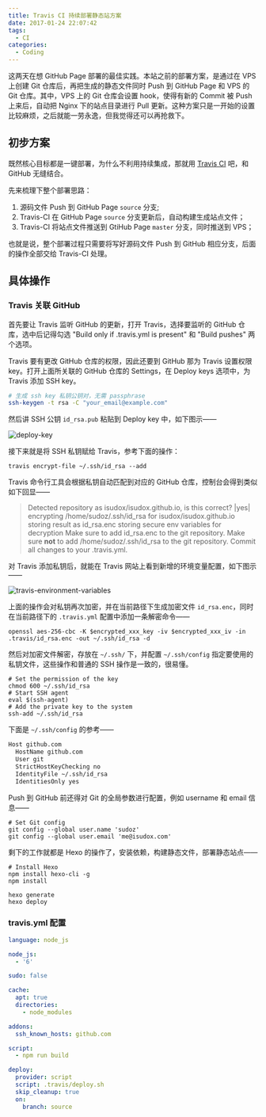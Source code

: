 ```yaml
---
title: Travis CI 持续部署静态站方案
date: 2017-01-24 22:07:42
tags:
  - CI
categories:
  - Coding
---
```



这两天在想 GitHub Page 部署的最佳实践。本站之前的部署方案，是通过在 VPS 上创建 Git 仓库后，再把生成的静态文件同时 Push 到 GitHub Page 和 VPS 的 Git 仓库。其中，VPS 上的 Git 仓库会设置 hook，使得有新的 Commit 被 Push 上来后，自动把 Nginx 下的站点目录进行 Pull 更新。这种方案只是一开始的设置比较麻烦，之后就能一劳永逸，但我觉得还可以再抢救下。

<!-- more -->

## 初步方案
既然核心目标都是一键部署，为什么不利用持续集成，那就用 [Travis CI](https://travis-ci.org/) 吧，和 GitHub 无缝结合。

先来梳理下整个部署思路：

1. 源码文件 Push 到 GitHub Page `source` 分支;
2. Travis-CI 在 GitHub Page `source` 分支更新后，自动构建生成站点文件；
3. Travis-CI 将站点文件推送到 GtiHub Page `master` 分支，同时推送到 VPS；


也就是说，整个部署过程只需要将写好源码文件 Push 到 GitHub 相应分支，后面的操作全部交给 Travis-CI 处理。

## 具体操作

### Travis 关联 GitHub

首先要让 Travis 监听 GitHub 的更新，打开 Travis，选择要监听的 GitHub 仓库，选中后记得勾选 "Build only if .travis.yml is present" 和 "Build pushes" 两个选项。

Travis 要有更改 GitHub 仓库的权限，因此还要到 GitHub 那为 Travis 设置权限 key。打开上面所关联的 GitHub 仓库的 Settings，在 Deploy keys 选项中，为 Travis 添加 SSH key。

```bash
# 生成 ssh key 私钥公钥对，无需 passphrase
ssh-keygen -t rsa -C "your_email@example.com"
```

然后讲 SSH 公钥 `id_rsa.pub` 粘贴到 Deploy key 中，如下图示——

![deploy-key](https://o70e8d1kb.qnssl.com/deploy-key.png)

接下来就是将 SSH 私钥赋给 Travis，参考下面的操作：

```shell
travis encrypt-file ~/.ssh/id_rsa --add
```

Travis 命令行工具会根据私钥自动匹配到对应的 GitHub 仓库，控制台会得到类似如下回显——

> Detected repository as isudox/isudox.github.io, is this correct? |yes|
> encrypting /home/sudoz/.ssh/id_rsa for isudox/isudox.github.io
> storing result as id_rsa.enc
> storing secure env variables for decryption
> Make sure to add id_rsa.enc to the git repository.
> Make sure **not** to add /home/sudoz/.ssh/id_rsa to the git repository.
> Commit all changes to your .travis.yml.

对 Travis 添加私钥后，就能在 Travis 网站上看到新增的环境变量配置，如下图示——

![travis-environment-variables](https://o70e8d1kb.qnssl.com/travis-env-var.png)

上面的操作会对私钥再次加密，并在当前路径下生成加密文件 `id_rsa.enc`，同时在当前路径下的 `.travis.yml` 配置中添加一条解密命令——

```shell
openssl aes-256-cbc -K $encrypted_xxx_key -iv $encrypted_xxx_iv -in .travis/id_rsa.enc -out ~/.ssh/id_rsa -d
```

然后对加密文件解密，存放在 `~/.ssh/` 下，并配置 `~/.ssh/config` 指定要使用的私钥文件，这些操作和普通的 SSH 操作是一致的，很易懂。

```shell
# Set the permission of the key
chmod 600 ~/.ssh/id_rsa
# Start SSH agent
eval $(ssh-agent)
# Add the private key to the system
ssh-add ~/.ssh/id_rsa
```

下面是 `~/.ssh/config` 的参考——

```txt
Host github.com
  HostName github.com
  User git
  StrictHostKeyChecking no
  IdentityFile ~/.ssh/id_rsa
  IdentitiesOnly yes
```

Push 到 GitHub 前还得对 Git 的全局参数进行配置，例如 username 和 email 信息——

```shell
# Set Git config
git config --global user.name 'sudoz'
git config --global user.email 'me@isudox.com'
```

剩下的工作就都是 Hexo 的操作了，安装依赖，构建静态文件，部署静态站点——

```shell
# Install Hexo
npm install hexo-cli -g
npm install

hexo generate
hexo deploy
```

### travis.yml 配置

```yml
language: node_js

node_js:
  - '6'

sudo: false

cache:
  apt: true
  directories:
    - node_modules

addons:
  ssh_known_hosts: github.com

script:
  - npm run build

deploy:
  provider: script
  script: .travis/deploy.sh
  skip_cleanup: true
  on:
    branch: source
```
